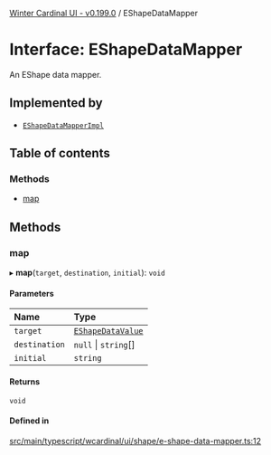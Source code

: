 [Winter Cardinal UI - v0.199.0](../index.md) / EShapeDataMapper

# Interface: EShapeDataMapper

An EShape data mapper.

## Implemented by

- [`EShapeDataMapperImpl`](../classes/EShapeDataMapperImpl.md)

## Table of contents

### Methods

- [map](EShapeDataMapper.md#map)

## Methods

### map

▸ **map**(`target`, `destination`, `initial`): `void`

#### Parameters

| Name | Type |
| :------ | :------ |
| `target` | [`EShapeDataValue`](EShapeDataValue.md) |
| `destination` | ``null`` \| `string`[] |
| `initial` | `string` |

#### Returns

`void`

#### Defined in

[src/main/typescript/wcardinal/ui/shape/e-shape-data-mapper.ts:12](https://github.com/winter-cardinal/winter-cardinal-ui/blob/v0.199.0/src/main/typescript/wcardinal/ui/shape/e-shape-data-mapper.ts#L12)
